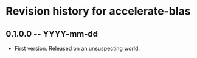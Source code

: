 # Revision history for accelerate-blas

## 0.1.0.0 -- YYYY-mm-dd

* First version. Released on an unsuspecting world.

